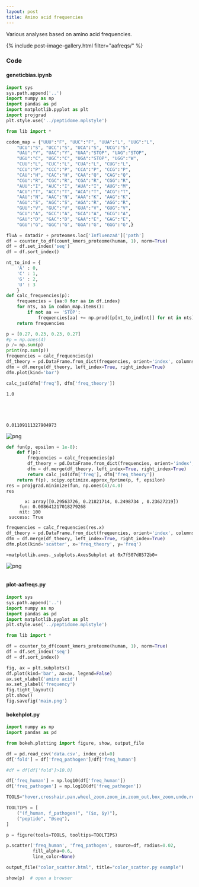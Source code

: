 ```yaml
---
layout: post
title: Amino acid frequencies
---
```


Various analyses based on amino acid frequencies.


{% include post-image-gallery.html filter="aafreqs/" %}

### Code 
#### geneticbias.ipynb



```python
import sys
sys.path.append('..')
import numpy as np
import pandas as pd
import matplotlib.pyplot as plt
import projgrad
plt.style.use('../peptidome.mplstyle')

from lib import *
```


```python
codon_map = {"UUU":"F", "UUC":"F", "UUA":"L", "UUG":"L",
    "UCU":"S", "UCC":"S", "UCA":"S", "UCG":"S",
    "UAU":"Y", "UAC":"Y", "UAA":"STOP", "UAG":"STOP",
    "UGU":"C", "UGC":"C", "UGA":"STOP", "UGG":"W",
    "CUU":"L", "CUC":"L", "CUA":"L", "CUG":"L",
    "CCU":"P", "CCC":"P", "CCA":"P", "CCG":"P",
    "CAU":"H", "CAC":"H", "CAA":"Q", "CAG":"Q",
    "CGU":"R", "CGC":"R", "CGA":"R", "CGG":"R",
    "AUU":"I", "AUC":"I", "AUA":"I", "AUG":"M",
    "ACU":"T", "ACC":"T", "ACA":"T", "ACG":"T",
    "AAU":"N", "AAC":"N", "AAA":"K", "AAG":"K",
    "AGU":"S", "AGC":"S", "AGA":"R", "AGG":"R",
    "GUU":"V", "GUC":"V", "GUA":"V", "GUG":"V",
    "GCU":"A", "GCC":"A", "GCA":"A", "GCG":"A",
    "GAU":"D", "GAC":"D", "GAA":"E", "GAG":"E",
    "GGU":"G", "GGC":"G", "GGA":"G", "GGG":"G",}
```


```python
fluA = datadir + proteomes.loc['InfluenzaA']['path']
df = counter_to_df(count_kmers_proteome(human, 1), norm=True)
df = df.set_index('seq')
df = df.sort_index()
```


```python
nt_to_ind = {
    'A' : 0,
    'C' : 1,
    'G' : 2,
    'U' : 3 
    }
def calc_frequencies(p):
    frequencies = {aa:0 for aa in df.index}
    for nts, aa in codon_map.items():
        if not aa == 'STOP':
            frequencies[aa] += np.prod([p[nt_to_ind[nt]] for nt in nts])
    return frequencies
```


```python
p = [0.27, 0.23, 0.23, 0.27]
#p = np.ones(4)
p /= np.sum(p)
print(np.sum(p))
frequencies = calc_frequencies(p)
df_theory = pd.DataFrame.from_dict(frequencies, orient='index', columns=['freq_theory'])
dfm = df.merge(df_theory, left_index=True, right_index=True)
dfm.plot(kind='bar')

calc_jsd(dfm['freq'], dfm['freq_theory'])
```

    1.0





    0.01109111327904973




![png](notebook_files/geneticbias_4_2.png)



```python
def fun(p, epsilon = 1e-8):
    def f(p):
        frequencies = calc_frequencies(p)
        df_theory = pd.DataFrame.from_dict(frequencies, orient='index', columns=['freq_theory'])
        dfm = df.merge(df_theory, left_index=True, right_index=True)
        return calc_jsd(dfm['freq'], dfm['freq_theory'])
    return f(p), scipy.optimize.approx_fprime(p, f, epsilon)
res = projgrad.minimize(fun, np.ones(4)/4.0)
res
```




           x: array([0.29563726, 0.21821714, 0.2498734 , 0.23627219])
         fun: 0.008641217018279268
         nit: 100
     success: True




```python
frequencies = calc_frequencies(res.x)
df_theory = pd.DataFrame.from_dict(frequencies, orient='index', columns=['freq_theory'])
dfm = df.merge(df_theory, left_index=True, right_index=True)
dfm.plot(kind='scatter', x='freq_theory', y='freq')
```




    <matplotlib.axes._subplots.AxesSubplot at 0x7f507d8572b0>




![png](notebook_files/geneticbias_6_1.png)



```python

```
#### plot-aafreqs.py

```python
import sys
sys.path.append('..')
import numpy as np
import pandas as pd
import matplotlib.pyplot as plt
plt.style.use('../peptidome.mplstyle')

from lib import *

df = counter_to_df(count_kmers_proteome(human, 1), norm=True)
df = df.set_index('seq')
df = df.sort_index()

fig, ax = plt.subplots()
df.plot(kind='bar', ax=ax, legend=False)
ax.set_xlabel('amino acid')
ax.set_ylabel('frequency')
fig.tight_layout()
plt.show()
fig.savefig('main.png')

```
#### bokehplot.py

```python
import numpy as np
import pandas as pd

from bokeh.plotting import figure, show, output_file

df = pd.read_csv('data.csv', index_col=0)
df['fold'] = df['freq_pathogen']/df['freq_human']

#df = df[df['fold']>10.0]

df['freq_human'] = np.log10(df['freq_human'])
df['freq_pathogen'] = np.log10(df['freq_pathogen'])

TOOLS="hover,crosshair,pan,wheel_zoom,zoom_in,zoom_out,box_zoom,undo,redo,reset,tap,save,box_select,poly_select,lasso_select,"

TOOLTIPS = [
    ("(f_human, f_pathogen)", "($x, $y)"),
    ("peptide", "@seq"),
]

p = figure(tools=TOOLS, tooltips=TOOLTIPS)

p.scatter('freq_human', 'freq_pathogen', source=df, radius=0.02,
          fill_alpha=0.6,
          line_color=None)

output_file("color_scatter.html", title="color_scatter.py example")

show(p)  # open a browser


```
